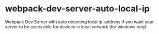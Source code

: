# webpack-dev-server-auto-local-ip
Webpack Dev Server with auto detecting local ip-address if you want your server to be accessible for devices in local network (for windows only)
